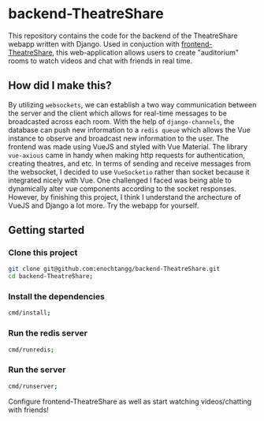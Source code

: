 # backend-TheatreShare

This repository contains the code for the backend of the TheatreShare webapp written with Django. 
Used in conjuction with [frontend-TheatreShare](https://github.com/enochtangg/frontend-TheatreShare), 
this web-application allows users to create "auditorium" rooms to watch videos and chat with friends in real time.

## How did I make this?

By utilizing `websockets`, we can establish a two way communication between the server and the client which
allows for real-time messages to be broadcasted across each room. With the help of `django-channels`, the database
can push new information to a `redis queue` which allows the Vue instance to observe and broadcast new information 
to the user. The frontend was made using VueJS and styled with Vue Material. The library `vue-axious` came in handy when making http requests for authentication, creating theatres, and etc. In terms of sending and receive messages from the websocket, I decided to use `VueSocketio` rather than socket because it integrated nicely with Vue. One challenged I
faced was being able to dynamically alter vue components according to the socket responses. However, by finishing this project, I think I understand the archecture of VueJS and Django a lot more. Try the webapp for yourself.

## Getting started

### Clone this project

```bash
git clone git@github.com:enochtangg/backend-TheatreShare.git
cd backend-TheatreShare;
```

### Install the dependencies

```bash
cmd/install;
```

### Run the redis server

```bash
cmd/runredis;
```

### Run the server

```bash
cmd/runserver;
```

Configure frontend-TheatreShare as well as start watching videos/chatting with friends!
